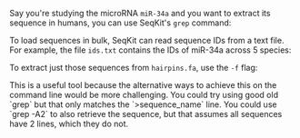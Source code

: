 <script>
import { Icon } from "sveltestrap";
import Alert from "$components/Alert.svelte";
import Execute from "$components/Execute.svelte";
</script>

Say you're studying the microRNA `miR-34a` and you want to extract its sequence in humans, you can use SeqKit's `grep` command:

<Execute command="seqkit grep --pattern 'hsa-mir-34a' hairpins.fa" />

To load sequences in bulk, SeqKit can read sequence IDs from a text file. For example, the file `ids.txt` contains the IDs of miR-34a across 5 species:

<Execute command="cat ids.txt" />

To extract just those sequences from `hairpins.fa`, use the `-f` flag:

<Execute command="seqkit grep -f ids.txt hairpins.fa" />

<Alert color="primary">
    <Icon name="lightbulb-fill" /> This is a useful tool because the alternative ways to achieve this on the command line would be more challenging. You could try using good old `grep` but that only matches the `>sequence_name` line. You could use `grep -A2` to also retrieve the sequence, but that assumes all sequences have 2 lines, which they do not.
</Alert>
